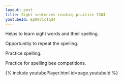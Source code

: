 ```yaml
---
layout: post
title: Sight sentences reading practice 1304
youtubeId: EpK97icTqd4
---
```

 
 
Helps to learn sight words and their spelling.

Opportunitiy to repeat the spelling. 

Practice spelling. 
 
Practice for spelling bee competitions. 
 
{% include youtubePlayer.html id=page.youtubeId %}
 
 
